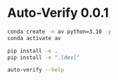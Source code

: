 # Auto-Verify 0.0.1

```bash
conda create -n av python=3.10 -y
conda activate av

pip install -e .
pip install -e ".[dev]"

auto-verify --help
```
